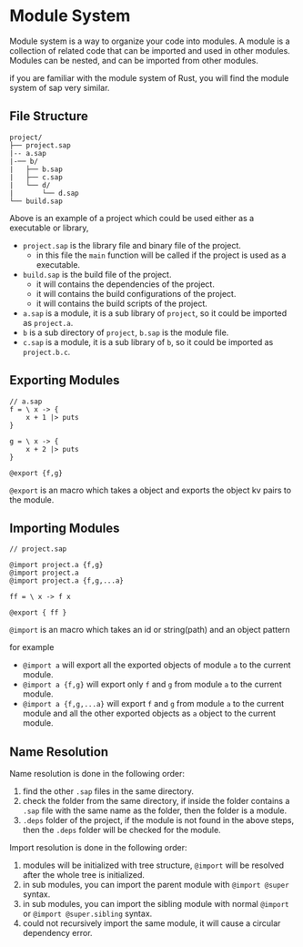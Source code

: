 # Module System

Module system is a way to organize your code into modules. A module is a collection of related code that can be imported and used in other modules. Modules can be nested, and can be imported from other modules.

if you are familiar with the module system of Rust, you will find the module system of sap very similar.


## File Structure
```
project/
├── project.sap
|-- a.sap
|-── b/
|   ├── b.sap
|   ├── c.sap
|   └── d/
|       └── d.sap
└── build.sap
```

Above is an example of a project which could be used either as a executable or library,
- `project.sap` is the library file and binary file of the project.
  - in this file the `main` function will be called if the project is used as a executable. 
- `build.sap` is the build file of the project.
  - it will contains the dependencies of the project.
  - it will contains the build configurations of the project.
  - it will contains the build scripts of the project.
- `a.sap` is a module, it is a sub library of `project`, so it could be imported as `project.a`.
- `b` is a sub directory of `project`, `b.sap` is the module file.
- `c.sap` is a module, it is a sub library of `b`, so it could be imported as `project.b.c`.

## Exporting Modules
```sap
// a.sap
f = \ x -> {
    x + 1 |> puts
}

g = \ x -> {
    x + 2 |> puts
}

@export {f,g}
```

`@export` is an macro which takes a object and exports the object kv pairs to the module.


## Importing Modules
```sap
// project.sap

@import project.a {f,g}
@import project.a
@import project.a {f,g,...a}

ff = \ x -> f x

@export { ff }
```


`@import` is an macro which takes an id or string(path) and an object pattern

for example

- `@import a` will export all the exported objects of module `a` to the current module.
- `@import a {f,g}` will export only `f` and `g` from module `a` to the current module.
- `@import a {f,g,...a}` will export `f` and `g` from module `a` to the current module and all the other exported objects as `a` object to the current module.

## Name Resolution

Name resolution is done in the following order:
1. find the other `.sap` files in the same directory.
2. check the folder from the same directory, if inside the folder contains a `.sap` file with the same name as the folder, then the folder is a module.
3. `.deps` folder of the project, if the module is not found in the above steps, then the `.deps` folder will be checked for the module.


Import resolution is done in the following order:
1. modules will be initialized with tree structure, `@import` will be resolved after the whole tree is initialized.
2. in sub modules, you can import the parent module with `@import @super` syntax.
3. in sub modules, you can import the sibling module with normal `@import` or `@import @super.sibling` syntax.
4. could not recursively import the same module, it will cause a circular dependency error.